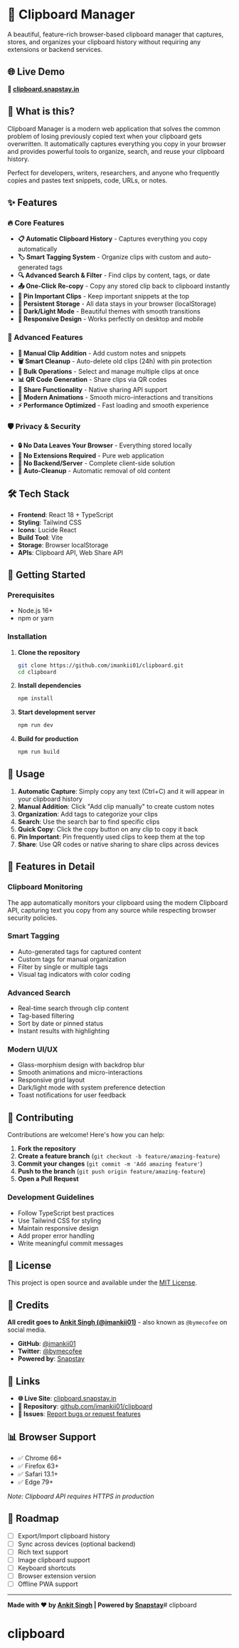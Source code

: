 # 📎 Clipboard Manager

A beautiful, feature-rich browser-based clipboard manager that captures, stores, and organizes your clipboard history without requiring any extensions or backend services.

## 🌐 Live Demo

**🔗 [clipboard.snapstay.in](https://clipboard.snapstay.in)**

## 📌 What is this?

Clipboard Manager is a modern web application that solves the common problem of losing previously copied text when your clipboard gets overwritten. It automatically captures everything you copy in your browser and provides powerful tools to organize, search, and reuse your clipboard history.

Perfect for developers, writers, researchers, and anyone who frequently copies and pastes text snippets, code, URLs, or notes.

## ✨ Features

### 🔥 Core Features
- **📋 Automatic Clipboard History** - Captures everything you copy automatically
- **🏷️ Smart Tagging System** - Organize clips with custom and auto-generated tags
- **🔍 Advanced Search & Filter** - Find clips by content, tags, or date
- **📤 One-Click Re-copy** - Copy any stored clip back to clipboard instantly
- **📌 Pin Important Clips** - Keep important snippets at the top
- **💾 Persistent Storage** - All data stays in your browser (localStorage)
- **🌙 Dark/Light Mode** - Beautiful themes with smooth transitions
- **📱 Responsive Design** - Works perfectly on desktop and mobile

### 🚀 Advanced Features
- **📎 Manual Clip Addition** - Add custom notes and snippets
- **🗑️ Smart Cleanup** - Auto-delete old clips (24h) with pin protection
- **🔄 Bulk Operations** - Select and manage multiple clips at once
- **📊 QR Code Generation** - Share clips via QR codes
- **🔗 Share Functionality** - Native sharing API support
- **🎨 Modern Animations** - Smooth micro-interactions and transitions
- **⚡ Performance Optimized** - Fast loading and smooth experience

### 🛡️ Privacy & Security
- **🔒 No Data Leaves Your Browser** - Everything stored locally
- **🚫 No Extensions Required** - Pure web application
- **🔐 No Backend/Server** - Complete client-side solution
- **🧹 Auto-Cleanup** - Automatic removal of old content

## 🛠️ Tech Stack

- **Frontend**: React 18 + TypeScript
- **Styling**: Tailwind CSS
- **Icons**: Lucide React
- **Build Tool**: Vite
- **Storage**: Browser localStorage
- **APIs**: Clipboard API, Web Share API

## 🚀 Getting Started

### Prerequisites
- Node.js 16+ 
- npm or yarn

### Installation

1. **Clone the repository**
   ```bash
   git clone https://github.com/imankii01/clipboard.git
   cd clipboard
   ```

2. **Install dependencies**
   ```bash
   npm install
   ```

3. **Start development server**
   ```bash
   npm run dev
   ```

4. **Build for production**
   ```bash
   npm run build
   ```

## 📖 Usage

1. **Automatic Capture**: Simply copy any text (Ctrl+C) and it will appear in your clipboard history
2. **Manual Addition**: Click "Add clip manually" to create custom notes
3. **Organization**: Add tags to categorize your clips
4. **Search**: Use the search bar to find specific clips
5. **Quick Copy**: Click the copy button on any clip to copy it back
6. **Pin Important**: Pin frequently used clips to keep them at the top
7. **Share**: Use QR codes or native sharing to share clips across devices

## 🎨 Features in Detail

### Clipboard Monitoring
The app automatically monitors your clipboard using the modern Clipboard API, capturing text you copy from any source while respecting browser security policies.

### Smart Tagging
- Auto-generated tags for captured content
- Custom tags for manual organization
- Filter by single or multiple tags
- Visual tag indicators with color coding

### Advanced Search
- Real-time search through clip content
- Tag-based filtering
- Sort by date or pinned status
- Instant results with highlighting

### Modern UI/UX
- Glass-morphism design with backdrop blur
- Smooth animations and micro-interactions
- Responsive grid layout
- Dark/light mode with system preference detection
- Toast notifications for user feedback

## 🤝 Contributing

Contributions are welcome! Here's how you can help:

1. **Fork the repository**
2. **Create a feature branch** (`git checkout -b feature/amazing-feature`)
3. **Commit your changes** (`git commit -m 'Add amazing feature'`)
4. **Push to the branch** (`git push origin feature/amazing-feature`)
5. **Open a Pull Request**

### Development Guidelines
- Follow TypeScript best practices
- Use Tailwind CSS for styling
- Maintain responsive design
- Add proper error handling
- Write meaningful commit messages

## 📝 License

This project is open source and available under the [MIT License](LICENSE).

## 🙌 Credits

**All credit goes to [Ankit Singh (@imankii01)](https://github.com/imankii01)** - also known as `@bymecofee` on social media.

- **GitHub**: [@imankii01](https://github.com/imankii01)
- **Twitter**: [@bymecofee](https://twitter.com/imankii01)
- **Powered by**: [Snapstay](https://snapstay.in)

## 🔗 Links

- **🌐 Live Site**: [clipboard.snapstay.in](https://clipboard.snapstay.in)
- **📂 Repository**: [github.com/imankii01/clipboard](https://github.com/imankii01/clipboard)
- **🐛 Issues**: [Report bugs or request features](https://github.com/imankii01/clipboard/issues)

## 📊 Browser Support

- ✅ Chrome 66+
- ✅ Firefox 63+
- ✅ Safari 13.1+
- ✅ Edge 79+

*Note: Clipboard API requires HTTPS in production*

## 🔮 Roadmap

- [ ] Export/Import clipboard history
- [ ] Sync across devices (optional backend)
- [ ] Rich text support
- [ ] Image clipboard support
- [ ] Keyboard shortcuts
- [ ] Browser extension version
- [ ] Offline PWA support

---

**Made with ❤️ by [Ankit Singh](https://github.com/imankii01) | Powered by [Snapstay](https://snapstay.in)**# clipboard
# clipboard

